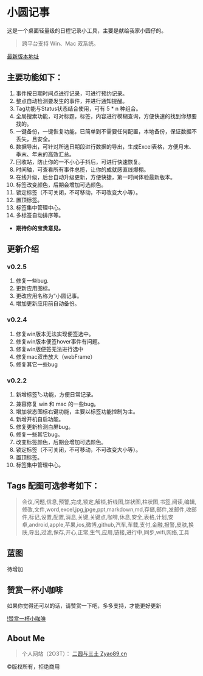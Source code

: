 # 小圆记事
这是一个桌面轻量级的日程记录小工具，主要是献给我家小圆仔的。

> 跨平台支持 Win、Mac 双系统。

[最新版本地址](https://github.com/zyao89/2O3T-Calendar/releases/latest)

## 主要功能如下：

1. 事件按日期时间点进行记录，可进行预约记录。
2. 整点自动检测要发生的事件，并进行通知提醒。
3. Tag功能与Status状态结合使用，可有 5 * n 种组合。
4. 全局搜索功能，可对标题，标签，内容进行模糊查询，方便快速的找到你想要找的。
5. 一键备份，一键恢复功能，已简单到不需要任何配置，本地备份，保证数据不丢失，且安全。
6. 数据导出，可针对所选日期段进行数据的导出，生成Excel表格，方便月末、季末、年末的高效汇总。
7. 回收站，防止你的一不小心手抖后，可进行快速恢复。
8. 时间轴，可查看所有事件总揽，让你的成就感直线爆棚。
9. 在线升级，后台自动升级更新，方便快捷，第一时间体验最新版本。
10. 标签改变颜色，后期会增加可选颜色。
11. 锁定标签（不可关闭，不可移动，不可改变大小等）。
12. 置顶标签。
13. 标签集中管理中心。
14. 多标签自动排序等。

- **期待你的宝贵意见。**

## 更新介绍

### v0.2.5
1. 修复一些bug.
2. 更新应用图标。
3. 更改应用名称为“小圆记事。
4. 增加更新应用前自动备份。

### v0.2.4
1. 修复win版本无法实现便签选中。
2. 修复win版本便签hover事件有问题。
3. 修复win版便签无法进行选中
4. 修复mac双击放大（webFrame）
5. 修复其它一些bug

### v0.2.2
1. 新增标签🏷️功能，方便日常记录。
2. 兼容修复 win 和 mac 的一些bug。
3. 增加状态图标右键功能，主要以标签功能控制为主。
4. 新增开机自启功能。
5. 修复更新检测白屏bug。
6. 修复一些其它bug。
7. 改变标签颜色，后期会增加可选颜色。
8. 锁定标签（不可关闭，不可移动，不可改变大小等）。
9. 置顶标签。
10. 标签集中管理中心。

## Tags 配图可选参考如下：

> 会议,问题,信息,预警,完成,锁定,解锁,折线图,饼状图,柱状图,书签,阅读,编辑,修改,文件,word,excel,jpg,jpge,ppt,markdown,md,存储,邮件,发邮件,收邮件,标记,设置,配置,消息,关键,关键点,咖啡,休息,安全,表格,计划,安卓,android,apple,苹果,ios,微博,github,汽车,车载,支付,金融,报警,皮肤,换肤,导出,过滤,保存,开心,正常,生气,应用,链接,进行中,同步,wifi,网络,工具


## 蓝图

待增加

## 赞赏一杯小咖啡
  
如果你觉得还可以的话，请赞赏一下吧，多多支持，才能更好更新

[!赞赏一杯小咖啡](/QRCode/zs.png)

## About Me

> 个人网站（2O3T）：
[二圆与三土 Zyao89.cn](https://www.zyao89.cn)

©️版权所有，拒绝商用
